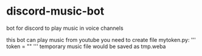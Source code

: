 # discord-music-bot
bot for discord to play music in voice channels

this bot can play music from youtube
you need to create file mytoken.py:
'''
token = "<your discord bot token>"
'''
temporary music file would be saved as tmp.weba
